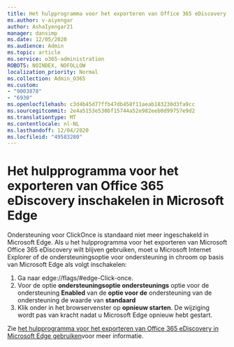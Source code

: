 ```yaml
---
title: Het hulpprogramma voor het exporteren van Office 365 eDiscovery inschakelen in Microsoft Edge
ms.author: v-aiyengar
author: AshaIyengar21
manager: dansimp
ms.date: 12/05/2020
ms.audience: Admin
ms.topic: article
ms.service: o365-administration
ROBOTS: NOINDEX, NOFOLLOW
localization_priority: Normal
ms.collection: Admin_O365
ms.custom:
- "9003878"
- "6930"
ms.openlocfilehash: c3d4b45d77ffb47db458f11aeab183230d3fa9cc
ms.sourcegitcommit: 2e4a5153e530bf15744a52e982eeb0d99757e9d2
ms.translationtype: MT
ms.contentlocale: nl-NL
ms.lasthandoff: 12/04/2020
ms.locfileid: "49583280"
---
```

# <a name="enable-office-365-ediscovery-export-tool-in-microsoft-edge"></a>Het hulpprogramma voor het exporteren van Office 365 eDiscovery inschakelen in Microsoft Edge

Ondersteuning voor ClickOnce is standaard niet meer ingeschakeld in Microsoft Edge. Als u het hulpprogramma voor het exporteren van Microsoft Office 365 eDiscovery wilt blijven gebruiken, moet u Microsoft Internet Explorer of de ondersteuningsoptie voor ondersteuning in chroom op basis van Microsoft Edge als volgt inschakelen:

1. Ga naar edge://flags/#edge-Click-once.
1. Voor de optie **ondersteuningsoptie ondersteunings** optie voor de ondersteuning **Enabled** van de **optie voor de** ondersteuning van de ondersteuning de waarde van **standaard**
1. Klik onder in het browservenster op **opnieuw starten**. De wijziging wordt pas van kracht nadat u Microsoft Edge opnieuw hebt gestart.

Zie [het hulpprogramma voor het exporteren van Office 365 eDiscovery in Microsoft Edge gebruiken](https://go.microsoft.com/fwlink/?linkid=2111611)voor meer informatie.
